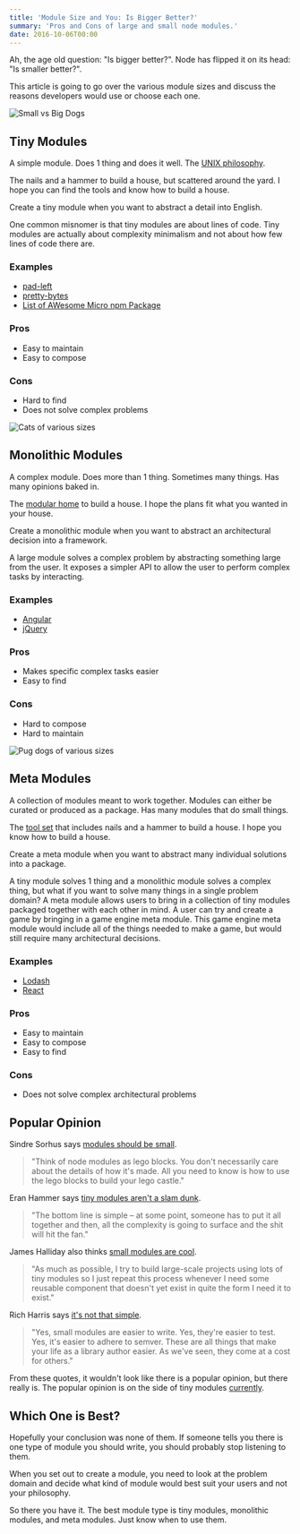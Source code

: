 ```yaml
---
title: 'Module Size and You: Is Bigger Better?'
summary: 'Pros and Cons of large and small node modules.'
date: 2016-10-06T00:00
---
```

<post-header />

Ah, the age old question: "Is bigger better?". Node has flipped it on its head: "Is smaller better?".

This article is going to go over the various module sizes and discuss the reasons developers would use or choose each one.

![Small vs Big Dogs](./images/924797_878671665545667_385439750_n.webp)

## Tiny Modules

A simple module. Does 1 thing and does it well.
The [UNIX philosophy](http://www.catb.org/esr/writings/taoup/html/ch01s06.html).

The nails and a hammer to build a house, but scattered around the yard.
I hope you can find the tools and know how to build a house.

Create a tiny module when you want to abstract a detail into English.

One common misnomer is that tiny modules are about lines of code.
Tiny modules are actually about complexity minimalism and not about how few lines of code there are.

### Examples

- [pad-left](https://github.com/jonschlinkert/pad-left)
- [pretty-bytes](https://github.com/sindresorhus/pretty-bytes)
- [List of AWesome Micro npm Package](https://github.com/parro-it/awesome-micro-npm-packages)

### Pros

- Easy to maintain
- Easy to compose

### Cons

- Hard to find
- Does not solve complex problems

![Cats of various sizes](./images/tumblr_lpseff4tbm1qi805wo1_500.jpg)

## Monolithic Modules

A complex module.
Does more than 1 thing.
Sometimes many things.
Has many opinions baked in.

The [modular home](https://en.wikipedia.org/wiki/Modular_building) to build a house.
I hope the plans fit what you wanted in your house.

Create a monolithic module when you want to abstract an architectural decision into a framework.

A large module solves a complex problem by abstracting something large from the user.
It exposes a simpler API to allow the user to perform complex tasks by interacting.

### Examples

- [Angular](https://github.com/angular/angular/tree/afb4bd9ef60dcc0ac4c7acde16fca3d48d2129ee)
- [jQuery](https://github.com/jquery/jquery)

### Pros

- Makes specific complex tasks easier
- Easy to find

### Cons

- Hard to compose
- Hard to maintain

![Pug dogs of various sizes](./images/1353440635851774.jpg)

## Meta Modules

A collection of modules meant to work together.
Modules can either be curated or produced as a package.
Has many modules that do small things.

The [tool set](https://www.amazon.com/Williams-WSC-167TB-Electrical-Maintenance-167-Piece/dp/B00GRGF1WI/ref=sr_1_6?s=power-hand-tools&rps=1&ie=UTF8&qid=1475807479&sr=1-6&keywords=toolbox+piece&refinements=p_85%3A2470955011)
that includes nails and a hammer to build a house.
I hope you know how to build a house.

Create a meta module when you want to abstract many individual solutions into a package.

A tiny module solves 1 thing and a monolithic module solves a complex thing,
but what if you want to solve many things in a single problem domain?
A meta module allows users to bring in a collection of tiny modules packaged together with each other in mind.
A user can try and create a game by bringing in a game engine meta module.
This game engine meta module would include all of the things needed to make a game,
but would still require many architectural decisions.

### Examples

- [Lodash](https://github.com/lodash/lodash)
- [React](https://github.com/facebook/react/tree/master/packages)

### Pros

- Easy to maintain
- Easy to compose
- Easy to find

### Cons

- Does not solve complex architectural problems

## Popular Opinion

Sindre Sorhus says [modules should be small](http://dailyjs.com/2015/07/02/small-modules-complexity-over-size/).

> "Think of node modules as lego blocks.
> You don't necessarily care about the details of how it's made.
> All you need to know is how to use the lego blocks to build your lego castle."

Eran Hammer says [tiny modules aren't a slam dunk](https://hueniverse.com/2014/05/30/the-fallacy-of-tiny-modules/).

> "The bottom line is simple – at some point, someone has to put it all together and then,
> all the complexity is going to surface and the shit will hit the fan."

James Halliday also thinks [small modules are cool](https://gist.github.com/substack/5075355).

> "As much as possible, I try to build large-scale projects using lots of tiny
> modules so I just repeat this process whenever I need some reusable component
> that doesn't yet exist in quite the form I need it to exist."

Rich Harris says [it's not that simple](https://medium.com/@Rich_Harris/small-modules-it-s-not-quite-that-simple-3ca532d65de4#.gn3k26gc5).

> "Yes, small modules are easier to write.
> Yes, they're easier to test.
> Yes, it's easier to adhere to semver.
> These are all things that make your life as a library author easier.
> As we've seen, they come at a cost for others."

From these quotes, it wouldn't look like there is a popular opinion, but there really is.
The popular opinion is on the side of tiny modules [currently](http://thenodeway.io/introduction/#build-small-single-purpose-modules).

## Which One is Best?

Hopefully your conclusion was none of them.
If someone tells you there is one type of module you should write, you should probably stop listening to them.

When you set out to create a module, you need to look at the problem domain and
decide what kind of module would best suit your users and not your philosophy.

So there you have it.
The best module type is tiny modules, monolithic modules, and meta modules.
Just know when to use them.

